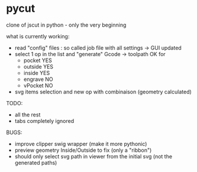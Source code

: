 # pycut
clone of jscut  in python - only the very beginning


what is currently working:
- read "config" files : so called job file with all settings -> GUI updated
- select 1 op  in the list and "generate" Gcode -> toolpath OK for
   + pocket   YES
   + outside  YES
   + inside   YES
   + engrave   NO
   + vPocket   NO
- svg items selection and new op with combinaison (geometry calculated)



TODO:
- all the rest
- tabs completely ignored


BUGS:
- improve clipper swig wrapper (make it more pythonic)
- preview geometry Inside/Outside to fix (only a "ribbon")
- should only select svg path in viewer from the initial svg (not the generated paths)